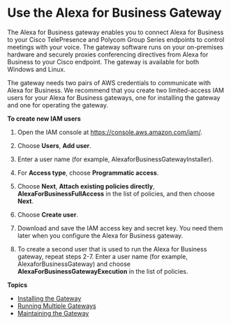 # Use the Alexa for Business Gateway<a name="a4b-gateway"></a>

The Alexa for Business gateway enables you to connect Alexa for Business to your Cisco TelePresence and Polycom Group Series endpoints to control meetings with your voice\. The gateway software runs on your on\-premises hardware and securely proxies conferencing directives from Alexa for Business to your Cisco endpoint\. The gateway is available for both Windows and Linux\.

The gateway needs two pairs of AWS credentials to communicate with Alexa for Business\. We recommend that you create two limited\-access IAM users for your Alexa for Business gateways, one for installing the gateway and one for operating the gateway\.

**To create new IAM users**

1. Open the IAM console at [https://console\.aws\.amazon\.com/iam/](https://console.aws.amazon.com/iam/)\.

1. Choose **Users**, **Add user**\.

1. Enter a user name \(for example, AlexaforBusinessGatewayInstaller\)\.

1. For **Access type**, choose **Programmatic access**\.

1. Choose **Next**, **Attach existing policies directly**, **AlexaForBusinessFullAccess** in the list of policies, and then choose **Next**\.

1. Choose **Create user**\.

1. Download and save the IAM access key and secret key\. You need them later when you configure the Alexa for Business gateway\.

1. To create a second user that is used to run the Alexa for Business gateway, repeat steps 2\-7\. Enter a user name \(for example, AlexaforBusinessGateway\) and choose **AlexaForBusinessGatewayExecution** in the list of policies\.

**Topics**
+ [Installing the Gateway](install-gateway.md)
+ [Running Multiple Gateways](run-gateways.md)
+ [Maintaining the Gateway](maintain-gateway.md)